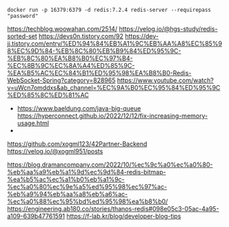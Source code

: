 ```shell
docker run -p 16379:6379 -d redis:7.2.4 redis-server --requirepass "password" 
```


https://techblog.woowahan.com/2514/
https://velog.io/@hgs-study/redis-sorted-set
https://devs0n.tistory.com/92
https://dev-jj.tistory.com/entry/%ED%94%84%EB%A1%9C%EB%AA%A8%EC%85%98%EC%9D%84-%EB%8C%80%EB%B9%84%ED%95%9C-%EB%8C%80%EA%B8%B0%EC%97%B4-%EC%8B%9C%EC%8A%A4%ED%85%9C-%EA%B5%AC%EC%84%B1%ED%95%98%EA%B8%B0-Redis-WebSocket-Spring?category=828965
https://www.youtube.com/watch?v=uWcn7omddxs&ab_channel=%EC%9A%B0%EC%95%84%ED%95%9C%ED%85%8C%ED%81%AC
- https://www.baeldung.com/java-big-queue
https://hyperconnect.github.io/2022/12/12/fix-increasing-memory-usage.html
- 
https://github.com/xogml123/42Partner-Backend
https://velog.io/@xogml951/posts

https://blog.dramancompany.com/2022/10/%ec%9c%a0%ec%a0%80-%eb%aa%a9%eb%a1%9d%ec%9d%84-redis-bitmap-%ea%b5%ac%ec%a1%b0%eb%a1%9c-%ec%a0%80%ec%9e%a5%ed%95%98%ec%97%ac-%eb%a9%94%eb%aa%a8%eb%a6%ac-%ec%a0%88%ec%95%bd%ed%95%98%ea%b8%b0/
https://engineering.ab180.co/stories/thanos-redis#098e05c3-05ac-4a95-a109-639b47761591
https://f-lab.kr/blog/developer-blog-tips
